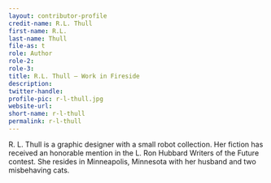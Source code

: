 ```yaml
---
layout: contributor-profile
credit-name: R.L. Thull
first-name: R.L.
last-name: Thull
file-as: t
role: Author
role-2:
role-3:
title: R.L. Thull — Work in Fireside
description:
twitter-handle:
profile-pic: r-l-thull.jpg
website-url:
short-name: r-l-thull
permalink: r-l-thull
---
```

R. L. Thull is a graphic designer with a small robot collection. Her fiction has received an honorable mention in the L. Ron Hubbard Writers of the Future contest. She resides in Minneapolis, Minnesota with her husband and two misbehaving cats.
